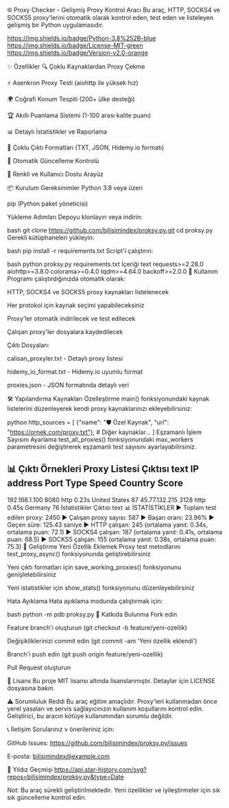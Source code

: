 🌐 Proxy Checker - Gelişmiş Proxy Kontrol Aracı
Bu araç, HTTP, SOCKS4 ve SOCKS5 proxy'lerini otomatik olarak kontrol eden, test eden ve listeleyen gelişmiş bir Python uygulamasıdır.

https://img.shields.io/badge/Python-3.8%252B-blue
https://img.shields.io/badge/License-MIT-green
https://img.shields.io/badge/Version-v2.0-orange

✨ Özellikler
🔍 Çoklu Kaynaklardan Proxy Çekme

⚡ Asenkron Proxy Testi (aiohttp ile yüksek hız)

🌍 Coğrafi Konum Tespiti (200+ ülke desteği)

🏆 Akıllı Puanlama Sistemi (1-100 arası kalite puanı)

📊 Detaylı İstatistikler ve Raporlama

💾 Çoklu Çıktı Formatları (TXT, JSON, Hidemy.io formatı)

🔄 Otomatik Güncelleme Kontrolü

🎨 Renkli ve Kullanıcı Dostu Arayüz

📦 Kurulum
Gereksinimler
Python 3.8 veya üzeri

pip (Python paket yöneticisi)

Yükleme Adımları
Depoyu klonlayın veya indirin:

bash
git clone https://github.com/bilisimindex/proksy.py.git
cd proksy.py
Gerekli kütüphaneleri yükleyin:

bash
pip install -r requirements.txt
Script'i çalıştırın:

bash
python proksy.py
requirements.txt İçeriği
text
requests>=2.28.0
aiohttp>=3.8.0
colorama>=0.4.0
tqdm>=4.64.0
backoff>=2.0.0
🚀 Kullanım
Programı çalıştırdığınızda otomatik olarak:

HTTP, SOCKS4 ve SOCKS5 proxy kaynakları listelenecek

Her protokol için kaynak seçimi yapabileceksiniz

Proxy'ler otomatik indirilecek ve test edilecek

Çalışan proxy'ler dosyalara kaydedilecek

Çıktı Dosyaları:

calisan_proxyler.txt - Detaylı proxy listesi

hidemy_io_format.txt - Hidemy.io uyumlu format

proxies.json - JSON formatında detaylı veri

🛠️ Yapılandırma
Kaynakları Özelleştirme
main() fonksiyonundaki kaynak listelerini düzenleyerek kendi proxy kaynaklarınızı ekleyebilirsiniz:

python
http_sources = [
    {"name": "🛡 Özel Kaynak", "url": "https://ornek.com/proxy.txt"},
    # Diğer kaynaklar...
]
Eşzamanlı İşlem Sayısını Ayarlama
test_all_proxies() fonksiyonundaki max_workers parametresini değiştirerek eşzamanlı test sayısını ayarlayabilirsiniz.

📊 Çıktı Örnekleri
Proxy Listesi Çıktısı
text
IP address            Port     Type     Speed    Country         Score  
--------------------------------------------------------------------------------
192.168.1.100         8080     http     0.23s    United States   87
45.77.132.215         3128     http     0.45s    Germany         76
İstatistikler Çıktısı
text
📊 İSTATİSTİKLER
► Toplam test edilen proxy: 2450
► Çalışan proxy sayısı: 587
► Başarı oranı: 23.96%
► Geçen süre: 125.43 saniye
► HTTP çalışan: 245 (ortalama yanıt: 0.34s, ortalama puan: 72.1)
► SOCKS4 çalışan: 187 (ortalama yanıt: 0.41s, ortalama puan: 68.5)
► SOCKS5 çalışan: 155 (ortalama yanıt: 0.38s, ortalama puan: 75.3)
🔧 Geliştirme
Yeni Özellik Eklemek
Proxy test metodlarını test_proxy_async() fonksiyonunda geliştirebilirsiniz

Yeni çıktı formatları için save_working_proxies() fonksiyonunu genişletebilirsiniz

Yeni istatistikler için show_stats() fonksiyonunu düzenleyebilirsiniz

Hata Ayıklama
Hata ayıklama modunda çalıştırmak için:

bash
python -m pdb proksy.py
🤝 Katkıda Bulunma
Fork edin

Feature branch'i oluşturun (git checkout -b feature/yeni-ozellik)

Değişikliklerinizi commit edin (git commit -am 'Yeni özellik eklendi')

Branch'i push edin (git push origin feature/yeni-ozellik)

Pull Request oluşturun

📝 Lisans
Bu proje MIT lisansı altında lisanslanmıştır. Detaylar için LICENSE dosyasına bakın.

⚠️ Sorumluluk Reddi
Bu araç eğitim amaçlıdır. Proxy'leri kullanmadan önce yerel yasaları ve servis sağlayıcınızın kullanım koşullarını kontrol edin. Geliştirici, bu aracın kötüye kullanımından sorumlu değildir.

📞 İletişim
Sorularınız v önerileriniz için:

GitHub Issues: https://github.com/bilisimindex/proksy.py/issues

E-posta: bilisimindex@example.com

🌟 Yıldız Geçmişi
https://api.star-history.com/svg?repos=bilisimindex/proksy.py&type=Date

Not: Bu araç sürekli geliştirilmektedir. Yeni özellikler ve iyileştirmeler için sık sık güncelleme kontrol edin.
